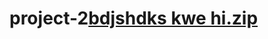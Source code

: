 # project-2[bdjshdks kwe hi.zip](https://github.com/chakshubgt44/project-2/files/9738821/bdjshdks.kwe.hi.zip)
